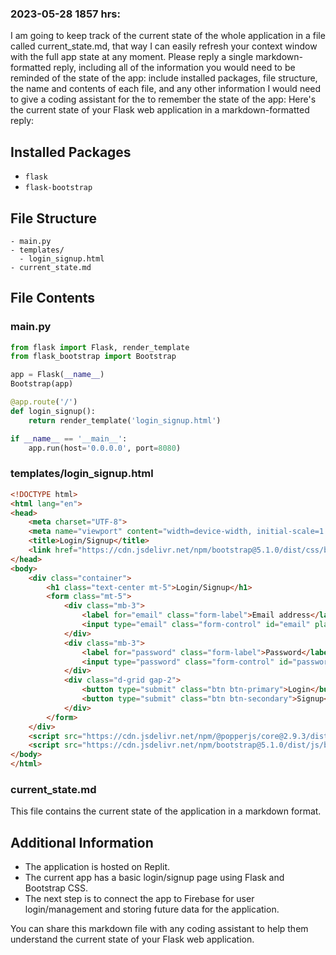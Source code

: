 ### 2023-05-28 1857 hrs:
I am going to keep track of the current state of the whole application in a file called current_state.md, that way I can easily refresh your context window with the full app state at any moment. Please reply a single markdown-formatted reply, including all of the information you would need to be reminded of the state of the app: include installed packages, file structure, the name and contents of each file, and any other information I would need to give a coding assistant for the to remember the state of the app:
Here's the current state of your Flask web application in a markdown-formatted reply:

## Installed Packages
- `flask`
- `flask-bootstrap`

## File Structure
```
- main.py
- templates/
  - login_signup.html
- current_state.md
```

## File Contents

### main.py
```python
from flask import Flask, render_template
from flask_bootstrap import Bootstrap

app = Flask(__name__)
Bootstrap(app)

@app.route('/')
def login_signup():
    return render_template('login_signup.html')

if __name__ == '__main__':
    app.run(host='0.0.0.0', port=8080)
```

### templates/login_signup.html
```html
<!DOCTYPE html>
<html lang="en">
<head>
    <meta charset="UTF-8">
    <meta name="viewport" content="width=device-width, initial-scale=1.0">
    <title>Login/Signup</title>
    <link href="https://cdn.jsdelivr.net/npm/bootstrap@5.1.0/dist/css/bootstrap.min.css" rel="stylesheet">
</head>
<body>
    <div class="container">
        <h1 class="text-center mt-5">Login/Signup</h1>
        <form class="mt-5">
            <div class="mb-3">
                <label for="email" class="form-label">Email address</label>
                <input type="email" class="form-control" id="email" placeholder="name@example.com">
            </div>
            <div class="mb-3">
                <label for="password" class="form-label">Password</label>
                <input type="password" class="form-control" id="password" placeholder="Password">
            </div>
            <div class="d-grid gap-2">
                <button type="submit" class="btn btn-primary">Login</button>
                <button type="submit" class="btn btn-secondary">Signup</button>
            </div>
        </form>
    </div>
    <script src="https://cdn.jsdelivr.net/npm/@popperjs/core@2.9.3/dist/umd/popper.min.js"></script>
    <script src="https://cdn.jsdelivr.net/npm/bootstrap@5.1.0/dist/js/bootstrap.min.js"></script>
</body>
</html>
```

### current_state.md
This file contains the current state of the application in a markdown format.

## Additional Information
- The application is hosted on Replit.
- The current app has a basic login/signup page using Flask and Bootstrap CSS.
- The next step is to connect the app to Firebase for user login/management and storing future data for the application.

You can share this markdown file with any coding assistant to help them understand the current state of your Flask web application.